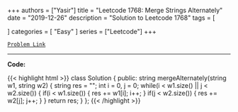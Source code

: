 
+++
authors = ["Yasir"]
title = "Leetcode 1768: Merge Strings Alternately"
date = "2019-12-26"
description = "Solution to Leetcode 1768"
tags = [
    
]
categories = [
    "Easy"
]
series = ["Leetcode"]
+++



[`Problem Link`](https://leetcode.com/problems/merge-strings-alternately/description/)

---

**Code:**

{{< highlight html >}}
class Solution {
public:
    string mergeAlternately(string w1, string w2) {
        string res = "";
        int i = 0, j = 0;
        while(i < w1.size() || j < w2.size()) {
            if(i < w1.size()) {
                res += w1[i];
                i++;
            }
            if(j < w2.size()) {
                res += w2[j];
                j++;
            }
        }
        return res;
    }
};
{{< /highlight >}}

